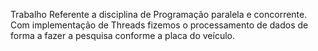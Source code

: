 Trabalho Referente a disciplina de Programação paralela e concorrente.
Com implementação de Threads fizemos o processamento de dados de forma a fazer a pesquisa conforme a placa do veículo.
